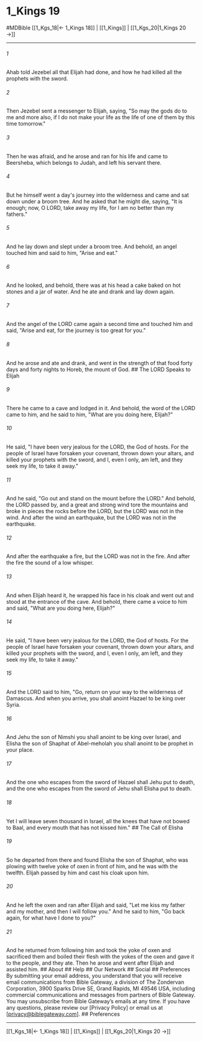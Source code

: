 # 1_Kings 19
#MDBible
[[1_Kgs_18|← 1_Kings 18]] | [[1_Kings]] | [[1_Kgs_20|1_Kings 20 →]]

***


###### 1 
Ahab told Jezebel all that Elijah had done, and how he had killed all the prophets with the sword. 

###### 2 
Then Jezebel sent a messenger to Elijah, saying, "So may the gods do to me and more also, if I do not make your life as the life of one of them by this time tomorrow." 

###### 3 
Then he was afraid, and he arose and ran for his life and came to Beersheba, which belongs to Judah, and left his servant there. 

###### 4 
But he himself went a day's journey into the wilderness and came and sat down under a broom tree. And he asked that he might die, saying, "It is enough; now, O LORD, take away my life, for I am no better than my fathers." 

###### 5 
And he lay down and slept under a broom tree. And behold, an angel touched him and said to him, "Arise and eat." 

###### 6 
And he looked, and behold, there was at his head a cake baked on hot stones and a jar of water. And he ate and drank and lay down again. 

###### 7 
And the angel of the LORD came again a second time and touched him and said, "Arise and eat, for the journey is too great for you." 

###### 8 
And he arose and ate and drank, and went in the strength of that food forty days and forty nights to Horeb, the mount of God. ## The LORD Speaks to Elijah 

###### 9 
There he came to a cave and lodged in it. And behold, the word of the LORD came to him, and he said to him, "What are you doing here, Elijah?" 

###### 10 
He said, "I have been very jealous for the LORD, the God of hosts. For the people of Israel have forsaken your covenant, thrown down your altars, and killed your prophets with the sword, and I, even I only, am left, and they seek my life, to take it away." 

###### 11 
And he said, "Go out and stand on the mount before the LORD." And behold, the LORD passed by, and a great and strong wind tore the mountains and broke in pieces the rocks before the LORD, but the LORD was not in the wind. And after the wind an earthquake, but the LORD was not in the earthquake. 

###### 12 
And after the earthquake a fire, but the LORD was not in the fire. And after the fire the sound of a low whisper. 

###### 13 
And when Elijah heard it, he wrapped his face in his cloak and went out and stood at the entrance of the cave. And behold, there came a voice to him and said, "What are you doing here, Elijah?" 

###### 14 
He said, "I have been very jealous for the LORD, the God of hosts. For the people of Israel have forsaken your covenant, thrown down your altars, and killed your prophets with the sword, and I, even I only, am left, and they seek my life, to take it away." 

###### 15 
And the LORD said to him, "Go, return on your way to the wilderness of Damascus. And when you arrive, you shall anoint Hazael to be king over Syria. 

###### 16 
And Jehu the son of Nimshi you shall anoint to be king over Israel, and Elisha the son of Shaphat of Abel-meholah you shall anoint to be prophet in your place. 

###### 17 
And the one who escapes from the sword of Hazael shall Jehu put to death, and the one who escapes from the sword of Jehu shall Elisha put to death. 

###### 18 
Yet I will leave seven thousand in Israel, all the knees that have not bowed to Baal, and every mouth that has not kissed him." ## The Call of Elisha 

###### 19 
So he departed from there and found Elisha the son of Shaphat, who was plowing with twelve yoke of oxen in front of him, and he was with the twelfth. Elijah passed by him and cast his cloak upon him. 

###### 20 
And he left the oxen and ran after Elijah and said, "Let me kiss my father and my mother, and then I will follow you." And he said to him, "Go back again, for what have I done to you?" 

###### 21 
And he returned from following him and took the yoke of oxen and sacrificed them and boiled their flesh with the yokes of the oxen and gave it to the people, and they ate. Then he arose and went after Elijah and assisted him. ## About ## Help ## Our Network ## Social ## Preferences By submitting your email address, you understand that you will receive email communications from Bible Gateway, a division of The Zondervan Corporation, 3900 Sparks Drive SE, Grand Rapids, MI 49546 USA, including commercial communications and messages from partners of Bible Gateway. You may unsubscribe from Bible Gateway&rsquo;s emails at any time. If you have any questions, please review our [Privacy Policy] or email us at [privacy@biblegateway.com]. ## Preferences

***

[[1_Kgs_18|← 1_Kings 18]] | [[1_Kings]] | [[1_Kgs_20|1_Kings 20 →]]
